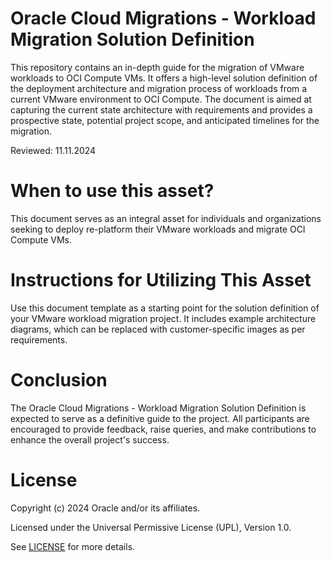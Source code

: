 # Oracle Cloud Migrations - Workload Migration Solution Definition
This repository contains an in-depth guide for the migration of VMware workloads to OCI Compute VMs. It offers a high-level solution definition of the deployment architecture and migration process of workloads from a current VMware environment to OCI Compute. The document is aimed at capturing the current state architecture with requirements and provides a prospective state, potential project scope, and anticipated timelines for the migration.

Reviewed: 11.11.2024

# When to use this asset?
This document serves as an integral asset for individuals and organizations seeking to deploy re-platform their VMware workloads and migrate OCI Compute VMs.

# Instructions for Utilizing This Asset
Use this document template as a starting point for the solution definition of your VMware workload migration project. It includes example architecture diagrams, which can be replaced with customer-specific images as per requirements.

# Conclusion
The Oracle Cloud Migrations - Workload Migration Solution Definition is expected to serve as a definitive guide to the project. All participants are encouraged to provide feedback, raise queries, and make contributions to enhance the overall project's success.

# License

Copyright (c) 2024 Oracle and/or its affiliates.

Licensed under the Universal Permissive License (UPL), Version 1.0.

See [LICENSE](https://github.com/oracle-devrel/technology-engineering/blob/main/LICENSE) for more details.
